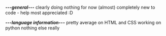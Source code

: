 **_---general---_**  clearly doing nothing for now  (almost) completely new to code - help most appreciated :D

**_---language information---_**  pretty average on HTML and CSS  working on python    nothing else really
